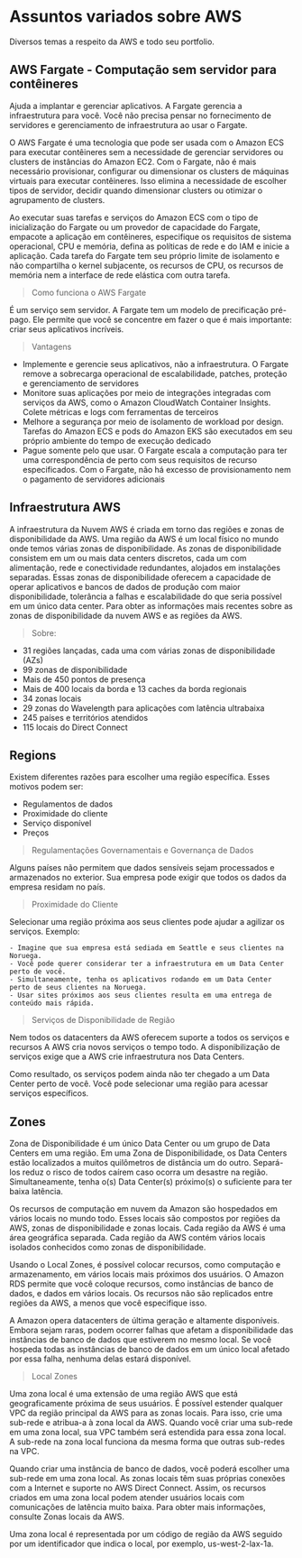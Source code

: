 # Assuntos variados sobre AWS

Diversos temas a respeito da AWS e todo seu portfolio.

## AWS Fargate - Computação sem servidor para contêineres

Ajuda a implantar e gerenciar aplicativos. A Fargate gerencia a infraestrutura para você. Você não precisa pensar no fornecimento de servidores e gerenciamento de infraestrutura ao usar o Fargate.

O AWS Fargate é uma tecnologia que pode ser usada com o Amazon ECS para executar contêineres sem a necessidade de gerenciar servidores ou clusters de instâncias do Amazon EC2. Com o Fargate, não é mais necessário provisionar, configurar ou dimensionar os clusters de máquinas virtuais para executar contêineres. Isso elimina a necessidade de escolher tipos de servidor, decidir quando dimensionar clusters ou otimizar o agrupamento de clusters.

Ao executar suas tarefas e serviços do Amazon ECS com o tipo de inicialização do Fargate ou um provedor de capacidade do Fargate, empacote a aplicação em contêineres, especifique os requisitos de sistema operacional, CPU e memória, defina as políticas de rede e do IAM e inicie a aplicação. Cada tarefa do Fargate tem seu próprio limite de isolamento e não compartilha o kernel subjacente, os recursos de CPU, os recursos de memória nem a interface de rede elástica com outra tarefa.

> Como funciona o AWS Fargate

É um serviço sem servidor. A Fargate tem um modelo de precificação pré-pago. Ele permite que você se concentre em fazer o que é mais importante: criar seus aplicativos incríveis.

> Vantagens

- Implemente e gerencie seus aplicativos, não a infraestrutura. O Fargate remove a sobrecarga operacional de escalabilidade, patches, proteção e gerenciamento de servidores
- Monitore suas aplicações por meio de integrações integradas com serviços da AWS, como o Amazon CloudWatch Container Insights. Colete métricas e logs com ferramentas de terceiros
- Melhore a segurança por meio de isolamento de workload por design. Tarefas do Amazon ECS e pods do Amazon EKS são executados em seu próprio ambiente do tempo de execução dedicado
- Pague somente pelo que usar. O Fargate escala a computação para ter uma correspondência de perto com seus requisitos de recurso especificados. Com o Fargate, não há excesso de provisionamento nem o pagamento de servidores adicionais

## Infraestrutura AWS

A infraestrutura da Nuvem AWS é criada em torno das regiões e zonas de disponibilidade da AWS. Uma região da AWS é um local físico no mundo onde temos várias zonas de disponibilidade. As zonas de disponibilidade consistem em um ou mais data centers discretos, cada um com alimentação, rede e conectividade redundantes, alojados em instalações separadas. Essas zonas de disponibilidade oferecem a capacidade de operar aplicativos e bancos de dados de produção com maior disponibilidade, tolerância a falhas e escalabilidade do que seria possível em um único data center. Para obter as informações mais recentes sobre as zonas de disponibilidade da nuvem AWS e as regiões da AWS.

> Sobre:

- 31 regiões lançadas, cada uma com várias zonas de disponibilidade (AZs)
- 99 zonas de disponibilidade
- Mais de 450 pontos de presença
- Mais de 400 locais da borda e 13 caches da borda regionais
- 34 zonas locais
- 29 zonas do Wavelength para aplicações com latência ultrabaixa
- 245 países e territórios atendidos
- 115 locais do Direct Connect

## Regions 

Existem diferentes razões para escolher uma região específica. Esses motivos podem ser:

- Regulamentos de dados
- Proximidade do cliente
- Serviço disponível
- Preços

> Regulamentações Governamentais e Governança de Dados

Alguns países não permitem que dados sensíveis sejam processados e armazenados no exterior. Sua empresa pode exigir que todos os dados da empresa residam no país.

> Proximidade do Cliente

Selecionar uma região próxima aos seus clientes pode ajudar a agilizar os serviços. Exemplo:

    - Imagine que sua empresa está sediada em Seattle e seus clientes na Noruega.
    - Você pode querer considerar ter a infraestrutura em um Data Center perto de você.
    - Simultaneamente, tenha os aplicativos rodando em um Data Center perto de seus clientes na Noruega.
    - Usar sites próximos aos seus clientes resulta em uma entrega de conteúdo mais rápida.

> Serviços de Disponibilidade de Região

Nem todos os datacenters da AWS oferecem suporte a todos os serviços e recursos A AWS cria novos serviços o tempo todo. A disponibilização de serviços exige que a AWS crie infraestrutura nos Data Centers.

Como resultado, os serviços podem ainda não ter chegado a um Data Center perto de você. Você pode selecionar uma região para acessar serviços específicos.

## Zones

Zona de Disponibilidade é um único Data Center ou um grupo de Data Centers em uma região. Em uma Zona de Disponibilidade, os Data Centers estão localizados a muitos quilômetros de distância um do outro. Separá-los reduz o risco de todos caírem caso ocorra um desastre na região. Simultaneamente, tenha o(s) Data Center(s) próximo(s) o suficiente para ter baixa latência.

Os recursos de computação em nuvem da Amazon são hospedados em vários locais no mundo todo. Esses locais são compostos por regiões da AWS, zonas de disponibilidade e zonas locais. Cada região da AWS é uma área geográfica separada. Cada região da AWS contém vários locais isolados conhecidos como zonas de disponibilidade.

Usando o Local Zones, é possível colocar recursos, como computação e armazenamento, em vários locais mais próximos dos usuários. O Amazon RDS permite que você coloque recursos, como instâncias de banco de dados, e dados em vários locais. Os recursos não são replicados entre regiões da AWS, a menos que você especifique isso.

A Amazon opera datacenters de última geração e altamente disponíveis. Embora sejam raras, podem ocorrer falhas que afetam a disponibilidade das instâncias de banco de dados que estiverem no mesmo local. Se você hospeda todas as instâncias de banco de dados em um único local afetado por essa falha, nenhuma delas estará disponível.

> Local Zones

Uma zona local é uma extensão de uma região AWS que está geograficamente próxima de seus usuários. É possível estender qualquer VPC da região principal da AWS para as zonas locais. Para isso, crie uma sub-rede e atribua-a à zona local da AWS. Quando você criar uma sub-rede em uma zona local, sua VPC também será estendida para essa zona local. A sub-rede na zona local funciona da mesma forma que outras sub-redes na VPC.

Quando criar uma instância de banco de dados, você poderá escolher uma sub-rede em uma zona local. As zonas locais têm suas próprias conexões com a Internet e suporte no AWS Direct Connect. Assim, os recursos criados em uma zona local podem atender usuários locais com comunicações de latência muito baixa. Para obter mais informações, consulte Zonas locais da AWS.

Uma zona local é representada por um código de região da AWS seguido por um identificador que indica o local, por exemplo, us-west-2-lax-1a.